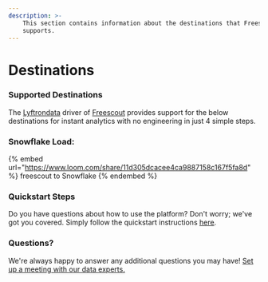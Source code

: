 ```yaml
---
description: >-
    This section contains information about the destinations that Freescout
    supports.
---
```


# Destinations

### Supported Destinations

The [Lyftrondata](https://www.lyftrondata.com/) driver of [Freescout](https://www.lyftrondata.com/integration/freescout/) provides support for the below destinations for instant analytics with no engineering in just 4 simple steps.

### Snowflake Load:

{% embed url="https://www.loom.com/share/11d305dcacee4ca9887158c167f5fa8d" %}
freescout to Snowflake
{% endembed %}

### Quickstart Steps

Do you have questions about how to use the platform? Don't worry; we've got you covered. Simply follow the quickstart instructions [here](../../../quickstart-steps.md).

### Questions? <a href="#questions" id="questions"></a>

We're always happy to answer any additional questions you may have! [Set up a meeting with our data experts.](https://www.lyftrondata.com/book-a-meeting/)
